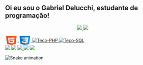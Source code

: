 ## Oi eu sou o Gabriel Delucchi, estudante de programação!
<div align="center">
  <a href="https://github.com/G4B1D4L1U41?tab=repositories">
  <img height="180em" src="https://github-readme-stats.vercel.app/api?username=G4B1D4L1U41&show_icons=true&theme=radical&include_all_commits=true&count_private=true"/>
  <img height="180em" src="https://github-readme-stats.vercel.app/api/top-langs/?username=G4B1D4L1U41&layout=compact&langs_count=7&theme=radical"/>
</div>
<div style="display: inline_block"><br>
  <img align="center" alt="Teco-HTML" height="30" width="40" src="https://raw.githubusercontent.com/devicons/devicon/master/icons/html5/html5-original.svg">
  <img align="center" alt="Teco-CSS" height="30" width="40" src="https://raw.githubusercontent.com/devicons/devicon/master/icons/css3/css3-original.svg">
  <img align="center" alt="Teco-PHP" height="30" width="40" src="https://cdn.jsdelivr.net/gh/devicons/devicon/icons/php/php-plain.svg">
  <img align="center" alt="Teco-SQL" height="30" width="40" src="https://cdn.jsdelivr.net/gh/devicons/devicon/icons/mysql/mysql-plain-wordmark.svg">
</div>
 
<div> 
  <a href="https://www.instagram.com/g.deluchi/" target="_blank"><img src="https://img.shields.io/badge/-Instagram-%23E4405F?style=for-the-badge&logo=instagram&logoColor=white" target="_blank"></a>

  <a href ="https://www.linkedin.com/in/gabriel-deluchi-777715254/">
  <img src="https://img.shields.io/badge/-Linkedin-%23333?style=for-the-badge&logo=Linkedin&logoColor=white" target="_blank"></a>

  <a href="https://github.com/G4B1D4L1U41?tab=repositories">
  <img height="180em" src="https://github-readme-stats.vercel.app/api?username=G4B1D4L1U41&show_icons=true&theme=radical&include_all_commits=true&count_private=true"/>

 <a href="https://discord.com/channels/@me" target="_blank">
 <img src="https://img.shields.io/badge/Discord-7289DA?style=for-the-badge&logo=discord&logoColor=white" target="_blank"></a>
  
  <a href = "mailto:gabrieldeluchi6@gmail.com">
  <img src="https://img.shields.io/badge/-Gmail-%23333?style=for-the-badge&logo=gmail&logoColor=white" target="_blank"></a>


  
 
  ![Snake animation](https://github.com/matheuspossenti/matheuspossenti/blob/output/github-contribution-grid-snake.svg)
</div>
